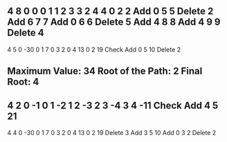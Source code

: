 4 8
0 0
0 1 1
2 3 3
2 4 4
0 2 2
Add 0 5 5
Delete 2
Add 6 7 7
Add 0 6 6
Delete 5
Add 4 8 8
Add 4 9 9
Delete 4
-----
4 5
0 -30
0 1 7
0 3 2
0 4 13
0 2 19
Check
Add 0 5 10
Delete 2

Maximum Value: 34
Root of the Path: 2
Final Root: 4
------
4 2
0 -1
0 1 -2
1 2 -3
2 3 -4
3 4 -11
Check
Add 4 5 21
------
4 4
0 -30
0 1 7
0 3 2
0 4 13
0 2 19
Delete 3
Add 3 5 10
Add 0 3 2
Delete 2
